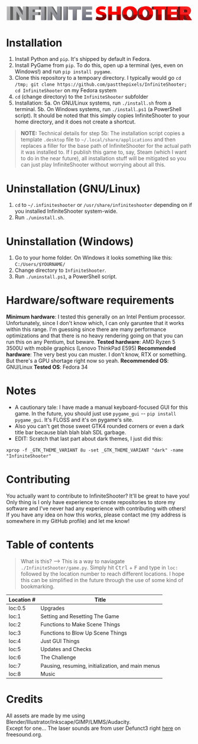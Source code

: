 ![InfiniteShooter](InfiniteShooter/models/renders/logo.png)

# Installation
1. Install Python and `pip`. It's shipped by default in Fedora.
2. Install PyGame from `pip`. To do this, open up a terminal (yes, even on Windows!) and run `pip install pygame`.
3. Clone this repository to a tempoary directory. I typically would go `cd /tmp; git clone https://github.com/pastthepixels/InfiniteShooter; cd InfiniteShooter` on my Fedora system
4. `cd` (change directory) to the `InfiniteShooter` subfolder
5. Installation:
5a. On GNU/Linux systems, run `./install.sh` from a terminal.
5b. On Windows systems, run `./install.ps1` (a PowerShell script). It should be noted that this simply copies InfiniteShooter to your home directory, and it does not create a shortcut.

> **NOTE:** Technical details for step 5b: The installation script copies a template `.desktop` file to `~/.local/share/applications` and then replaces a filler for the base path of InfiniteShooter for the actual path it was installed to. If I publish this game to, say, Steam (which I want to do in the near future), all installation stuff will be mitigated so you can just play InfiniteShooter without worrying about all this.

# Uninstallation (GNU/Linux)

1. `cd` to `~/.infiniteshooter` or `/usr/share/infiniteshooter` depending on if you installed InfiniteShooter system-wide.
2. Run `./uninstall.sh`.

# Uninstallation (Windows)

1. Go to your home folder. On Windows it looks something like this: `C:/Users/$YOURNAME/`
2. Change directory to `InfiniteShooter`.
3. Run `./uninstall.ps1`, a PowerShell script.

# Hardware/software requirements

**Minimum hardware**: I tested this generally on an Intel Pentium processor. Unfortunately, since I don't know which, I can only garuntee that it works within this range. I'm guessing since there are many performance optimizations and that there is no heavy rendering going on that you can run this on any Pentium, but beware.
**Tested hardware**: AMD Ryzen 5 3500U with mobile graphics (Lenovo ThinkPad E595)
**Recommended hardware**: The very best you can muster. I don't know, RTX or something. But there's a GPU shortage right now so yeah.
**Recommended OS**: GNU/Linux
**Tested OS**: Fedora 34

# Notes
- A cautionary tale: I have made a manual keyboard-focused GUI for this game. In the future, you should just use ``pygame_gui`` -- ``pip install pygame_gui``. It's FLOSS and it's on pygame's site.  
- Also you can't get those sweet GTK4 rounded corners or even a dark title bar because blah blah blah SDL garbage.  
- EDIT: Scratch that last part about dark themes, I just did this:
```
xprop -f _GTK_THEME_VARIANT 8u -set _GTK_THEME_VARIANT "dark" -name "InfiniteShooter"
```

# Contributing
You actually want to contribute to InfiniteShooter? It'll be great to have you!  
Only thing is I only have experience to create repositories to store my software and I've never had any experience with contributing with others!  
If you have any idea on how this works, please contact me (my address is somewhere in my GitHub profile) and let me know!

# Table of contents
> What is this? --> This is a way to naviagate `./InfiniteShooter/game.py`. Simply hit <kbd>Ctrl</kbd> + <kbd>F</kbd> and type in `loc:` followed by the location number to reach different locations. I hope this can be simplified in the future through the use of some kind of bookmarking.

| Location # | Title                                             |
| ---------- | ------------------------------------------------- |
| loc:0.5    | Upgrades                                          |
| loc:1      | Setting and Resetting The Game                    |
| loc:2      | Functions to Make Scene Things                    |
| loc:3      | Functions to Blow Up Scene Things                 |
| loc:4      | Just GUI Things                                   |
| loc:5      | Updates and Checks                                |
| loc:6      | The Challenge                                     |
| loc:7      | Pausing, resuming, initialization, and main menus |
| loc:8      | Music                                             |

# Credits
All assets are made by me using Blender/Illustrator/Inkscape/GIMP/LMMS/Audacity.  
Except for one... The laser sounds are from user Defunct3 right [here](https://freesound.org/people/Defunct3/sounds/77172/) on freesound.org.
